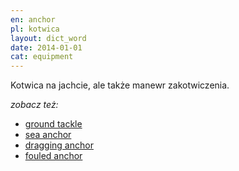 ```yaml
---
en: anchor
pl: kotwica
layout: dict_word
date: 2014-01-01
cat: equipment
---
```


Kotwica na jachcie, ale także manewr zakotwiczenia.

*zobacz też:*

* [ground tackle](/dict/g/ground-tackle.html)
* [sea anchor](/dict/s/sea-anchor.html)
* [dragging anchor](/dict/d/dragging-anchor.html)
* [fouled anchor](/dict/f/fouled-anchor.html)